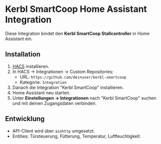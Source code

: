 # Kerbl SmartCoop Home Assistant Integration

Diese Integration bindet den **Kerbl SmartCoop Stallcontroller** in Home Assistant ein.

## Installation

1. [HACS](https://hacs.xyz) installieren.
2. In HACS → Integrationen → Custom Repositories:
   - URL: `https://github.com/deinuser/kerbl-smartcoop`
   - Kategorie: `Integration`
3. Danach die Integration "Kerbl SmartCoop" installieren.
4. Home Assistant neu starten.
5. Unter **Einstellungen → Integrationen** nach "Kerbl SmartCoop" suchen und mit deinen Zugangsdaten verbinden.

## Entwicklung
- API-Client wird über `aiohttp` umgesetzt.
- Entities: Türsteuerung, Fütterung, Temperatur, Luftfeuchtigkeit.
